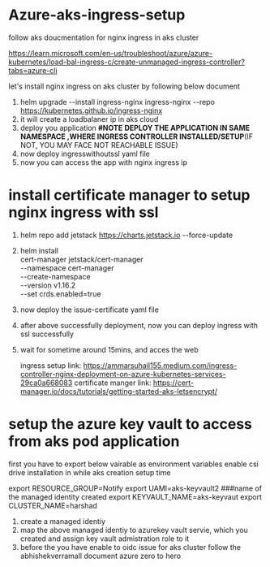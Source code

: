 # Azure-aks-ingress-setup
follow aks doucmentation for nginx ingress in aks cluster 

https://learn.microsoft.com/en-us/troubleshoot/azure/azure-kubernetes/load-bal-ingress-c/create-unmanaged-ingress-controller?tabs=azure-cli


let's install nginx ingress on aks cluster by following below document

1. helm upgrade --install ingress-nginx ingress-nginx --repo https://kubernetes.github.io/ingress-nginx
2. it will create a loadbalaner ip in aks cloud
3. deploy you application **#NOTE** **DEPLOY THE APPLICATION IN SAME NAMESPACE ,WHERE INGRESS CONTROLLER INSTALLED/SETUP**(IF NOT, YOU MAY FACE NOT REACHABLE ISSUE)
4. now deploy ingresswithoutssl yaml file
5. now you can access the app with nginx ingress ip

# install certificate manager to setup nginx ingress with ssl

   1. helm repo add jetstack https://charts.jetstack.io --force-update
   2. helm install \
  cert-manager jetstack/cert-manager \
  --namespace cert-manager \
  --create-namespace \
  --version v1.16.2 \
  --set crds.enabled=true
3. now deploy the issue-certificate yaml file
4. after above successfully deployment, now you can deploy ingress with ssl successfully
5. wait for sometime around 15mins, and acces the web

   ingress setup link: https://ammarsuhail155.medium.com/ingress-controller-nginx-deployment-on-azure-kubernetes-services-29ca0a668083
   certificate manger link: https://cert-manager.io/docs/tutorials/getting-started-aks-letsencrypt/


# setup the azure key vault to access from aks pod application
   
first you have to export below vairable as environment variables
enable csi drive installation in while aks creation setup time

export RESOURCE_GROUP=Notify
export UAMI=aks-keyvault2 ###name of the managed identity created
export KEYVAULT_NAME=aks-keyvaut
export CLUSTER_NAME=harshad

1. create a managed identiy
2. map the above managed identiy to azurekey vault servie, which you created and assign key vault admistration role to it
3. before the you have enable to oidc issue for aks cluster
follow the abhishekverramall document azure zero to hero 
